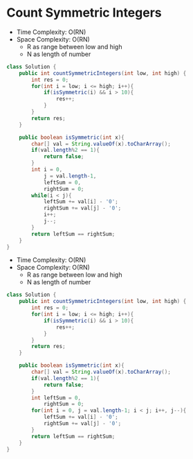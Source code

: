 # Count Symmetric Integers

- Time Complexity: O(RN)
- Space Complexity: O(RN)
  - R as range between low and high
  - N as length of number

```java
class Solution {
    public int countSymmetricIntegers(int low, int high) {
        int res = 0;
        for(int i = low; i <= high; i++){
            if(isSymmetric(i) && i > 10){
                res++;
            }
        }
        return res;
    }

    public boolean isSymmetric(int x){
        char[] val = String.valueOf(x).toCharArray();
        if(val.length%2 == 1){
            return false;
        }
        int i = 0,
            j = val.length-1,
            leftSum = 0,
            rightSum = 0;
        while(i < j){
            leftSum += val[i] - '0';
            rightSum += val[j] - '0';
            i++;
            j--;
        }
        return leftSum == rightSum;
    }
}
```

- Time Complexity: O(RN)
- Space Complexity: O(RN)
  - R as range between low and high
  - N as length of number

```java
class Solution {
    public int countSymmetricIntegers(int low, int high) {
        int res = 0;
        for(int i = low; i <= high; i++){
            if(isSymmetric(i) && i > 10){
                res++;
            }
        }
        return res;
    }

    public boolean isSymmetric(int x){
        char[] val = String.valueOf(x).toCharArray();
        if(val.length%2 == 1){
            return false;
        }
        int leftSum = 0,
            rightSum = 0;
        for(int i = 0, j = val.length-1; i < j; i++, j--){
            leftSum += val[i] - '0';
            rightSum += val[j] - '0';
        }
        return leftSum == rightSum;
    }
}
```
